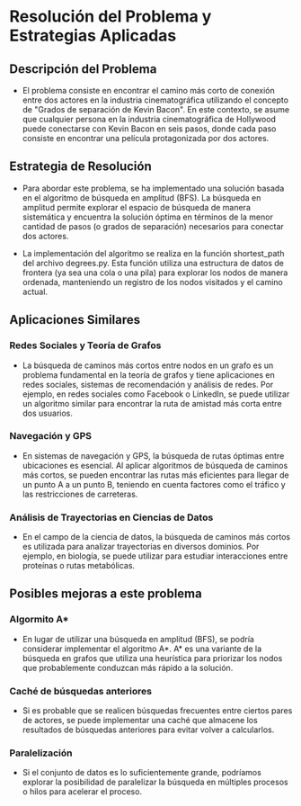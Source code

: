 # Resolución del Problema y Estrategias Aplicadas

## Descripción del Problema

- El problema consiste en encontrar el camino más corto de conexión entre dos actores en la industria cinematográfica utilizando el concepto de "Grados de separación de Kevin Bacon". En este contexto, se asume que cualquier persona en la industria cinematográfica de Hollywood puede conectarse con Kevin Bacon en seis pasos, donde cada paso consiste en encontrar una película protagonizada por dos actores.

## Estrategia de Resolución

- Para abordar este problema, se ha implementado una solución basada en el algoritmo de búsqueda en amplitud (BFS). La búsqueda en amplitud permite explorar el espacio de búsqueda de manera sistemática y encuentra la solución óptima en términos de la menor cantidad de pasos (o grados de separación) necesarios para conectar dos actores.

- La implementación del algoritmo se realiza en la función shortest_path del archivo degrees.py. Esta función utiliza una estructura de datos de frontera (ya sea una cola o una pila) para explorar los nodos de manera ordenada, manteniendo un registro de los nodos visitados y el camino actual.

## Aplicaciones Similares

### Redes Sociales y Teoría de Grafos

- La búsqueda de caminos más cortos entre nodos en un grafo es un problema fundamental en la teoría de grafos y tiene aplicaciones en redes sociales, sistemas de recomendación y análisis de redes. Por ejemplo, en redes sociales como Facebook o LinkedIn, se puede utilizar un algoritmo similar para encontrar la ruta de amistad más corta entre dos usuarios.

### Navegación y GPS

- En sistemas de navegación y GPS, la búsqueda de rutas óptimas entre ubicaciones es esencial. Al aplicar algoritmos de búsqueda de caminos más cortos, se pueden encontrar las rutas más eficientes para llegar de un punto A a un punto B, teniendo en cuenta factores como el tráfico y las restricciones de carreteras.

### Análisis de Trayectorias en Ciencias de Datos

- En el campo de la ciencia de datos, la búsqueda de caminos más cortos es utilizada para analizar trayectorias en diversos dominios. Por ejemplo, en biología, se puede utilizar para estudiar interacciones entre proteínas o rutas metabólicas.

## Posibles mejoras a este problema

### Algormito A* 

- En lugar de utilizar una búsqueda en amplitud (BFS), se podría considerar implementar el algoritmo A*. 
A* es una variante de la búsqueda en grafos que utiliza una heurística para priorizar los nodos que probablemente conduzcan más rápido a la solución.

### Caché de búsquedas anteriores

- Si es probable que se realicen búsquedas frecuentes entre ciertos pares de actores, se puede implementar una caché que almacene los resultados de búsquedas anteriores para evitar volver a calcularlos.

### Paralelización

- Si el conjunto de datos es lo suficientemente grande, podríamos explorar la posibilidad de paralelizar la búsqueda en múltiples procesos o hilos para acelerar el proceso.



